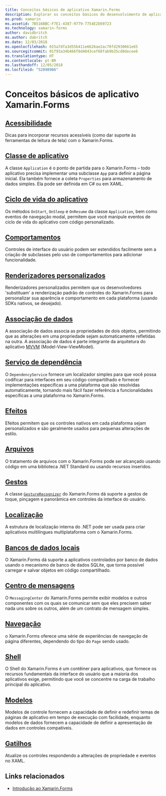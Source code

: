 ```yaml
---
title: Conceitos básicos de aplicativo Xamarin.Forms
description: Explorar os conceitos básicos do desenvolvimento de aplicativos Xamarin.Forms, incluindo todos os conceitos principais necessários e passando para os toques finais, como a localização e a acessibilidade.
ms.prod: xamarin
ms.assetid: 7B516BBC-F7E1-4387-9779-7754E2E69723
ms.technology: xamarin-forms
author: davidbritch
ms.author: dabritch
ms.date: 12/03/2018
ms.openlocfilehash: 015a7dfa3d55b411e6626ae2ac70fd2930661e65
ms.sourcegitcommit: 01f93a34b466f8d4043cef68fab9b35cd8decee6
ms.translationtype: HT
ms.contentlocale: pt-BR
ms.lasthandoff: 12/05/2018
ms.locfileid: "52898986"
---
```

# <a name="xamarinforms-application-fundamentals"></a>Conceitos básicos de aplicativo Xamarin.Forms

## <a name="accessibilityaccessibilityindexmd"></a>[Acessibilidade](accessibility/index.md)

Dicas para incorporar recursos acessíveis (como dar suporte às ferramentas de leitura de tela) com o Xamarin.Forms.

## <a name="app-classapplication-classmd"></a>[Classe de aplicativo](application-class.md)

A classe `Application` é o ponto de partida para o Xamarin.Forms – todo aplicativo precisa implementar uma subclasse `App` para definir a página inicial. Ela também fornece a coleta `Properties` para armazenamento de dados simples. Ela pode ser definida em C# ou em XAML.

## <a name="app-lifecycleapp-lifecyclemd"></a>[Ciclo de vida do aplicativo](app-lifecycle.md)

Os métodos `OnStart`, `OnSleep` e `OnResume` da classe `Application`, bem como eventos de navegação modal, permitem que você manipule eventos de ciclo de vida do aplicativo com código personalizado.

## <a name="behaviorsbehaviorsindexmd"></a>[Comportamentos](behaviors/index.md)

Controles de interface do usuário podem ser estendidos facilmente sem a criação de subclasses pelo uso de comportamentos para adicionar funcionalidade.

## <a name="custom-rendererscustom-rendererindexmd"></a>[Renderizadores personalizados](custom-renderer/index.md)

Renderizadores personalizados permitem que os desenvolvedores 'substituam' a renderização padrão de controles do Xamarin.Forms para personalizar sua aparência e comportamento em cada plataforma (usando SDKs nativos, se desejado).

## <a name="data-bindingdata-bindingindexmd"></a>[Associação de dados](data-binding/index.md)

A associação de dados associa as propriedades de dois objetos, permitindo que as alterações em uma propriedade sejam automaticamente refletidas na outra. A associação de dados é parte integrante da arquitetura do aplicativo [MVVM](~/xamarin-forms/enterprise-application-patterns/mvvm.md) (Model-View-ViewModel).

## <a name="dependency-servicedependency-serviceindexmd"></a>[Serviço de dependência](dependency-service/index.md)

O `DependencyService` fornece um localizador simples para que você possa codificar para interfaces em seu código compartilhado e fornecer implementações específicas a uma plataforma que são resolvidas automaticamente, tornando mais fácil fazer referência a funcionalidades específicas a uma plataforma no Xamarin.Forms.

## <a name="effectseffectsindexmd"></a>[Efeitos](effects/index.md)

Efeitos permitem que os controles nativos em cada plataforma sejam personalizados e são geralmente usados para pequenas alterações de estilo.

## <a name="filesfilesmd"></a>[Arquivos](files.md)

O tratamento de arquivos com o Xamarin.Forms pode ser alcançado usando código em uma biblioteca .NET Standard ou usando recursos inseridos.

## <a name="gesturesgesturesindexmd"></a>[Gestos](gestures/index.md)

A classe [`GestureRecognizer`](xref:Xamarin.Forms.GestureRecognizer) do Xamarin.Forms dá suporte a gestos de toque, pinçagem e panorâmica em controles da interface do usuário.

## <a name="localizationlocalizationindexmd"></a>[Localização](localization/index.md)

A estrutura de localização interna do .NET pode ser usada para criar aplicativos multilíngues multiplataforma com o Xamarin.Forms.

## <a name="local-databasesdatabasesmd"></a>[Bancos de dados locais](databases.md)

O Xamarin.Forms dá suporte a aplicativos controlados por banco de dados usando o mecanismo de banco de dados SQLite, que torna possível carregar e salvar objetos em código compartilhado.

## <a name="messaging-centermessaging-centermd"></a>[Centro de mensagens](messaging-center.md)

O `MessagingCenter` do Xamarin.Forms permite exibir modelos e outros componentes com os quais se comunicar sem que eles precisem saber nada uns sobre os outros, além de um contrato de mensagem simples.

## <a name="navigationnavigationindexmd"></a>[Navegação](navigation/index.md)

o Xamarin.Forms oferece uma série de experiências de navegação de página diferentes, dependendo do tipo do `Page` sendo usado.

## <a name="shellshellmd"></a>[Shell](shell.md)

O Shell do Xamarin.Forms é um contêiner para aplicativos, que fornece os recursos fundamentais da interface do usuário que a maioria dos aplicativos exige, permitindo que você se concentre na carga de trabalho principal do aplicativo.

## <a name="templatestemplatesindexmd"></a>[Modelos](templates/index.md)

Modelos de controle fornecem a capacidade de definir e redefinir temas de páginas de aplicativo em tempo de execução com facilidade, enquanto modelos de dados fornecem a capacidade de definir a apresentação de dados em controles compatíveis.

## <a name="triggerstriggersmd"></a>[Gatilhos](triggers.md)

Atualize os controles respondendo a alterações de propriedade e eventos no XAML.


## <a name="related-links"></a>Links relacionados

- [Introdução ao Xamarin.Forms](~/xamarin-forms/get-started/introduction-to-xamarin-forms.md)
